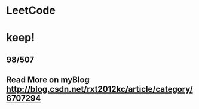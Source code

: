 # LeetCode
# keep!
## 98/507
## Read More on myBlog http://blog.csdn.net/rxt2012kc/article/category/6707294
